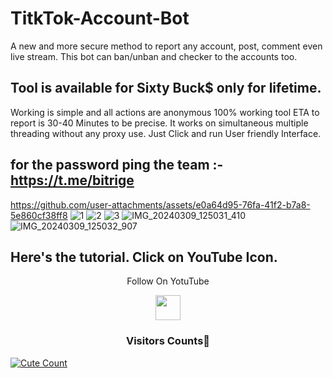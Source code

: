 # TitkTok-Account-Bot
A new and more secure method to report any account, post, comment even live stream. This bot can ban/unban and checker to the accounts too.

## Tool is available for Sixty Buck$ only for lifetime.

Working is simple and all actions are anonymous 100% working tool ETA to report is 30-40 Minutes to be precise.
It works on simultaneous multiple threading without any proxy use.
Just Click and run User friendly Interface.

## for the password ping the team :- https://t.me/bitrige
https://github.com/user-attachments/assets/e0a64d95-76fa-41f2-b7a8-5e860cf38ff8
![1](https://github.com/user-attachments/assets/498fe3f2-54d6-4a76-8035-bc15fc19930d)
![2](https://github.com/user-attachments/assets/877b1b6d-0436-4ac8-b4ed-12c8b6c319b6)
![3](https://github.com/user-attachments/assets/4d55b480-00ae-4b00-a479-965165fb8746)
![IMG_20240309_125031_410](https://github.com/user-attachments/assets/34a37136-da1c-4d0c-bfa5-7f2f810f7c5a)
![IMG_20240309_125032_907](https://github.com/user-attachments/assets/c6f5f9e4-e635-40e6-82c7-b49480cbbb01)

## Here's the tutorial. Click on YouTube Icon.

<p align="center">
  Follow On YotuTube
</p>
<p align="center">
  <a href="https://youtu.be/bFbHjcW1sRQ?si=hIvqW2bumdWE8Uyq">
    <img src="https://www.iconsdb.com/icons/preview/red/youtube-4-xxl.png" width="40" height="40">
  </a>
</p>

<h3 align="center">Visitors Counts👀</h3>
<a href="https://github.com/daredevilkinng/Insta-Report-Bot"><img alt="Cute Count" 
src="https://count.getloli.com/get/@Insta-Report-Bot?theme=rule34" /></a>
